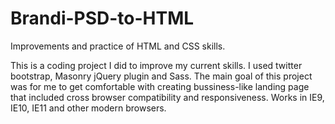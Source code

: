 # Brandi-PSD-to-HTML

Improvements and practice of HTML and CSS skills.

This is a coding project I did to improve my current skills. I used twitter bootstrap, Masonry jQuery plugin and Sass. The main goal of this project was for me to get comfortable with creating bussiness-like landing page that included cross browser compatibility and responsiveness. Works in IE9, IE10, IE11 and other modern browsers.
